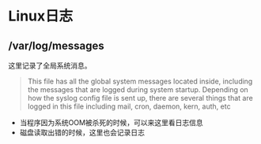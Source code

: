 # Linux日志

## /var/log/messages

这里记录了全局系统消息。

> This file has all the global system messages located inside, including the messages that are logged during system startup. Depending on how the syslog config file is sent up, there are several things that are logged in this file including mail, cron, daemon, kern, auth, etc

- 当程序因为系统OOM被杀死的时候，可以来这里看日志信息
- 磁盘读取出错的时候，这里也会记录日志